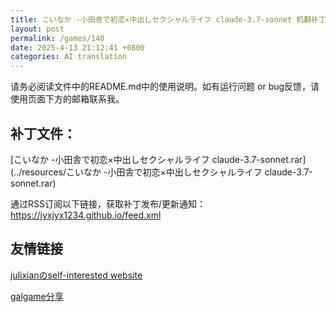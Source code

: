 ```yaml
---
title: こいなか -小田舎で初恋×中出しセクシャルライフ claude-3.7-sonnet 机翻补丁
layout: post
permalink: /games/140
date: 2025-4-13 21:12:41 +0800
categories: AI translation
---
```



请务必阅读文件中的README.md中的使用说明。如有运行问题 or bug反馈，请使用页面下方的邮箱联系我。



## 补丁文件：

[こいなか -小田舎で初恋×中出しセクシャルライフ claude-3.7-sonnet.rar](../resources/こいなか -小田舎で初恋×中出しセクシャルライフ claude-3.7-sonnet.rar)

 

通过RSS订阅以下链接，获取补丁发布/更新通知：https://jyxjyx1234.github.io/feed.xml

## 友情链接

[julixianのself-interested website](https://julixian-siw.worldsystem.top/) 

[galgame分享](https://t.me/galgpt)